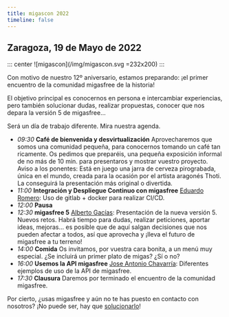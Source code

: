 ```yaml
---
title: migascon 2022
timeline: false
---
```


## Zaragoza, 19 de Mayo de 2022

::: center
![migascon](/img/migascon.svg =232x200)
:::

Con motivo de nuestro 12º aniversario, estamos preparando: ¡el primer encuentro de la comunidad migasfree de la historia!

<!-- more -->

El objetivo principal es conocernos en persona e intercambiar experiencias, pero también solucionar dudas, realizar propuestas, conocer que nos depara la versión 5 de migasfree…

Será un día de trabajo diferente. Mira nuestra agenda.

- _09:30_ **Café de bienvenida y desvirtualización**
  Aprovecharemos que somos una comunidad pequeña, para conocernos tomando un café tan ricamente. Os pedimos que preparéis, una pequeña exposición informal de no más de 10 min. para presentaros y mostrar vuestro proyecto.
  Aviso a los ponentes: Está en juego una jarra de cerveza pirograbada, única en el mundo, creada para la ocasión por el artista aragonés Thoti. La conseguirá la presentación más original o divertida.
- _11:00_ **Integración y Despliegue Continuo con migasfree**
  [Eduardo Romero](https://twitter.com/eduromo): Uso de gitlab + docker para realizar CI/CD.
- _12:00_ **Pausa**
- _12:30_ **migasfree 5**
  [Alberto Gacías](http://twitter.com/albertogacias): Presentación de la nueva versión 5. Nuevos retos. Habrá tiempo para dudas, realizar peticiones, aportar ideas, mejoras… es posible que de aquí salgan decisiones que nos pueden afectar a todos, así que aprovecha y ¡lleva el futuro de migasfree a tu terreno!
- _14:00_ **Comida**
  Os invitamos, por vuestra cara bonita, a un menú muy especial. ¿Se incluirá un primer plato de migas? ¿Sí o no?
- _16:00_ **Usemos la API migasfree**
  [Jose Antonio Chavarría](http://es.linkedin.com/in/jachavar/): Diferentes ejemplos de uso de la API de migasfree.
- _17:30_ **Clausura**
  Daremos por terminado el encuentro de la comunidad migasfree.

Por cierto, ¿usas migasfree y aún no te has puesto en contacto con nosotros? ¡No puede ser, hay que [solucionarlo](/team)!

